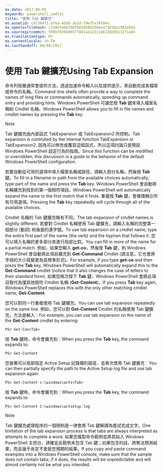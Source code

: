 ```yaml
---
ms.date: 2017-06-05
keywords: powershell,cmdlet
title: "使用 Tab 鍵擴充"
ms.assetid: c8730471-bf6a-43b8-ab1d-f9ef5a74f04e
ms.openlocfilehash: c158e544d79bf6010690160eea71630a1981e8a5
ms.sourcegitcommit: 598b7835046577841aea2211d613bb8513271a8b
ms.translationtype: HT
ms.contentlocale: zh-TW
ms.lasthandoff: 06/08/2017
---
```

# <a name="using-tab-expansion"></a><span data-ttu-id="30617-103">使用 Tab 鍵擴充</span><span class="sxs-lookup"><span data-stu-id="30617-103">Using Tab Expansion</span></span>
<span data-ttu-id="30617-104">命令列殼層通常會提供方法，透過加速命令輸入以及提供提示，來自動完成長檔案或命令的名稱。</span><span class="sxs-lookup"><span data-stu-id="30617-104">Command-line shells often provide a way to complete the names of long files or commands automatically, speeding up command entry and providing hints.</span></span> <span data-ttu-id="30617-105">Windows PowerShell 可讓您按 **Tab** 鍵來填入檔案名稱和 Cmdlet 名稱。</span><span class="sxs-lookup"><span data-stu-id="30617-105">Windows PowerShell allows you to fill in file names and cmdlet names by pressing the **Tab** key.</span></span>

> [!NOTE]
> <span data-ttu-id="30617-106">Tab 鍵擴充由內部函式 TabExpansion 或 TabExpansion2 所控制。</span><span class="sxs-lookup"><span data-stu-id="30617-106">Tab expansion is controlled by the internal function TabExpansion or TabExpansion2.</span></span> <span data-ttu-id="30617-107">因為可以修改或覆寫這個函式，所以這項討論只是預設 Windows PowerShell 設定行為的指南。</span><span class="sxs-lookup"><span data-stu-id="30617-107">Since this function can be modified or overridden, this discussion is a guide to the behavior of the default Windows PowerShell configuration.</span></span>

<span data-ttu-id="30617-108">若要自動從可用的選項中填入檔案名稱或路徑，請輸入部分名稱，然後按 **Tab** 鍵。</span><span class="sxs-lookup"><span data-stu-id="30617-108">To fill in a filename or path from the available choices automatically, type part of the name and press the **Tab** key.</span></span> <span data-ttu-id="30617-109">Windows PowerShell 會自動將名稱擴充到找到的第一個相符項目。</span><span class="sxs-lookup"><span data-stu-id="30617-109">Windows PowerShell will automatically expand the name to the first match that it finds.</span></span> <span data-ttu-id="30617-110">重複按 **Tab** 鍵，會循環顯示所有可用選項。</span><span class="sxs-lookup"><span data-stu-id="30617-110">Pressing the **Tab** key repeatedly will cycle through all of the available choices.</span></span>

<span data-ttu-id="30617-111">Cmdlet 名稱的 Tab 鍵擴充略有不同。</span><span class="sxs-lookup"><span data-stu-id="30617-111">The tab expansion of cmdlet names is slightly different.</span></span> <span data-ttu-id="30617-112">若要對 Cmdlet 名稱使用 Tab 鍵擴充，請輸入名稱的完整第一個部分 (動詞) 和後面的連字號。</span><span class="sxs-lookup"><span data-stu-id="30617-112">To use tab expansion on a cmdlet name, type the entire first part of the name (the verb) and the hyphen that follows it.</span></span> <span data-ttu-id="30617-113">您可以填入名稱的更多部分來進行局部比對。</span><span class="sxs-lookup"><span data-stu-id="30617-113">You can fill in more of the name for a partial match.</span></span> <span data-ttu-id="30617-114">例如，如果您輸入 **get-co**，然後按 **Tab** 鍵，則 Windows PowerShell 會自動將此項目擴充到 **Get-Command** Cmdlet (請注意，它也會將字母的大小寫變更為其標準形式)。</span><span class="sxs-lookup"><span data-stu-id="30617-114">For example, if you type **get-co** and then press the **Tab** key, Windows PowerShell will automatically expand this to the **Get-Command** cmdlet (notice that it also changes the case of letters to their standard form).</span></span> <span data-ttu-id="30617-115">如果您再次按下 **Tab** 鍵，Windows PowerShell 會將此項目取代為僅其他相符 Cmdlet 名稱 (**Get-Content**)。</span><span class="sxs-lookup"><span data-stu-id="30617-115">If you press **Tab** key again, Windows PowerShell replaces this with the only other matching cmdlet name, **Get-Content**.</span></span>

<span data-ttu-id="30617-116">您可以對同一行重複使用 Tab 鍵擴充。</span><span class="sxs-lookup"><span data-stu-id="30617-116">You can use tab expansion repeatedly on the same line.</span></span> <span data-ttu-id="30617-117">例如，您可以對 **Get-Content** Cmdlet 的名稱使用 Tab 鍵擴充，方法是輸入：</span><span class="sxs-lookup"><span data-stu-id="30617-117">For example, you can use tab expansion on the name of the **Get-Content** cmdlet by entering:</span></span>

```
PS> Get-Con<Tab>
```

<span data-ttu-id="30617-118">按 **Tab** 鍵時，命令會擴充到︰</span><span class="sxs-lookup"><span data-stu-id="30617-118">When you press the **Tab** key, the command expands to:</span></span>

```
PS> Get-Content
```

<span data-ttu-id="30617-119">您接著可以局部指定 Active Setup 記錄檔的路徑，並再次使用 Tab 鍵擴充︰</span><span class="sxs-lookup"><span data-stu-id="30617-119">You can then partially specify the path to the Active Setup log file and use tab expansion again:</span></span>

```
PS> Get-Content c:\windows\acts<Tab>
```

<span data-ttu-id="30617-120">按 **Tab** 鍵時，命令會擴充到︰</span><span class="sxs-lookup"><span data-stu-id="30617-120">When you press the **Tab** key, the command expands to:</span></span>

```
PS> Get-Content C:\windows\actsetup.log
```

> [!NOTE]
> <span data-ttu-id="30617-121">Tab 鍵擴充處理程序的一個限制是一律會將 Tab 鍵解譯為嘗試完成文字。</span><span class="sxs-lookup"><span data-stu-id="30617-121">One limitation of the tab expansion process is that tabs are always interpreted as attempts to complete a word.</span></span> <span data-ttu-id="30617-122">如果您複製命令範例並將其貼入 Windows PowerShell 主控台，請確定此範例未包含 Tab 鍵；如果包含的話，將無法預測結果，而且幾乎肯定不會是您預期的結果。</span><span class="sxs-lookup"><span data-stu-id="30617-122">If you copy and paste command examples into a Windows PowerShell console, make sure that the sample does not contain tabs; if it does, the results will be unpredictable and will almost certainly not be what you intended.</span></span>

